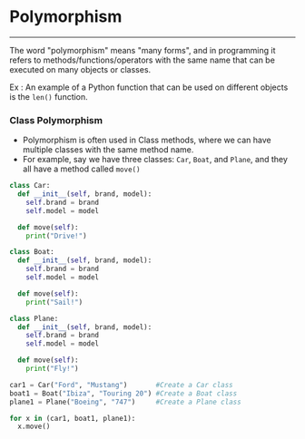 # Polymorphism

---
The word "polymorphism" means "many forms", and in programming it refers to methods/functions/operators with the same name that can be executed on many objects or classes.

Ex : An example of a Python function that can be used on different objects is the `len()` function.
### Class Polymorphism
* Polymorphism is often used in Class methods, where we can have multiple classes with the same method name.
* For example, say we have three classes: `Car`, `Boat`, and `Plane`, and they all have a method called `move()`
```python
class Car:
  def __init__(self, brand, model):
    self.brand = brand
    self.model = model

  def move(self):
    print("Drive!")

class Boat:
  def __init__(self, brand, model):
    self.brand = brand
    self.model = model

  def move(self):
    print("Sail!")

class Plane:
  def __init__(self, brand, model):
    self.brand = brand
    self.model = model

  def move(self):
    print("Fly!")

car1 = Car("Ford", "Mustang")       #Create a Car class
boat1 = Boat("Ibiza", "Touring 20") #Create a Boat class
plane1 = Plane("Boeing", "747")     #Create a Plane class

for x in (car1, boat1, plane1):
  x.move()
```
